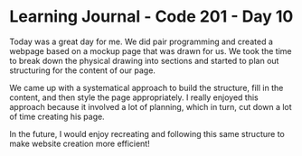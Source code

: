 # Learning Journal - Code 201 - Day 10

Today was a great day for me. We did pair programming and created a webpage based on a mockup page that was drawn for us. We took the time to break down the physical drawing into sections and started to plan out structuring for the content of our page.

We came up with a systematical approach to build the structure,  fill in the content, and then style the page appropriately. I really enjoyed this approach because it involved a lot of planning, which in turn, cut down a lot of time creating his page.

In the future, I would enjoy recreating and following this same structure to make website creation more efficient!
